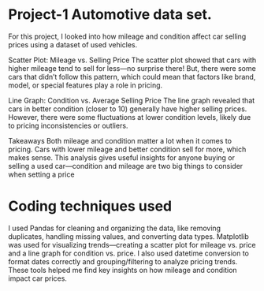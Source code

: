 # Project-1 Automotive data set. 

For this project, I looked into how mileage and condition affect car selling prices using a dataset of used vehicles.

Scatter Plot: Mileage vs. Selling Price
The scatter plot showed that cars with higher mileage tend to sell for less—no surprise there! But, there were some cars that didn’t follow this pattern, which could mean that factors like brand, model, or special features play a role in pricing.

Line Graph: Condition vs. Average Selling Price
The line graph revealed that cars in better condition (closer to 10) generally have higher selling prices. However, there were some fluctuations at lower condition levels, likely due to pricing inconsistencies or outliers.

Takeaways
Both mileage and condition matter a lot when it comes to pricing. Cars with lower mileage and better condition sell for more, which makes sense. This analysis gives useful insights for anyone buying or selling a used car—condition and mileage are two big things to consider when setting a price

# Coding techniques used
I used Pandas for cleaning and organizing the data, like removing duplicates, handling missing values, and converting data types. Matplotlib was used for visualizing trends—creating a scatter plot for mileage vs. price and a line graph for condition vs. price. I also used datetime conversion to format dates correctly and grouping/filtering to analyze pricing trends. These tools helped me find key insights on how mileage and condition impact car prices.
